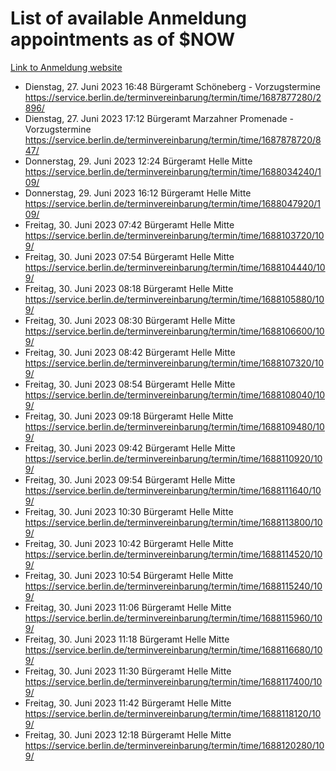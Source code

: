 # List of available Anmeldung appointments as of $NOW
[Link to Anmeldung website](https://service.berlin.de/terminvereinbarung/termin/tag.php?termin=1&anliegen[]=120686&dienstleisterlist=122210,122217,327316,122219,327312,122227,327314,122231,327346,122243,327348,122254,122252,329742,122260,329745,122262,329748,122271,327278,122273,327274,122277,327276,330436,122280,327294,122282,327290,122284,327292,122291,327270,122285,327266,122286,327264,122296,327268,150230,329760,122297,327286,122294,327284,122312,329763,122314,329775,122304,327330,122311,327334,122309,327332,317869,122281,327352,122279,329772,122283,122276,327324,122274,327326,122267,329766,122246,327318,122251,327320,122257,327322,122208,327298,122226,327300&herkunft=http%3A%2F%2Fservice.berlin.de%2Fdienstleistung%2F120686%2F)
- Dienstag, 27. Juni 2023 16:48 Bürgeramt Schöneberg - Vorzugstermine https://service.berlin.de/terminvereinbarung/termin/time/1687877280/2896/
- Dienstag, 27. Juni 2023 17:12 Bürgeramt Marzahner Promenade - Vorzugstermine https://service.berlin.de/terminvereinbarung/termin/time/1687878720/847/
- Donnerstag, 29. Juni 2023 12:24 Bürgeramt Helle Mitte https://service.berlin.de/terminvereinbarung/termin/time/1688034240/109/
- Donnerstag, 29. Juni 2023 16:12 Bürgeramt Helle Mitte https://service.berlin.de/terminvereinbarung/termin/time/1688047920/109/
- Freitag, 30. Juni 2023 07:42 Bürgeramt Helle Mitte https://service.berlin.de/terminvereinbarung/termin/time/1688103720/109/
- Freitag, 30. Juni 2023 07:54 Bürgeramt Helle Mitte https://service.berlin.de/terminvereinbarung/termin/time/1688104440/109/
- Freitag, 30. Juni 2023 08:18 Bürgeramt Helle Mitte https://service.berlin.de/terminvereinbarung/termin/time/1688105880/109/
- Freitag, 30. Juni 2023 08:30 Bürgeramt Helle Mitte https://service.berlin.de/terminvereinbarung/termin/time/1688106600/109/
- Freitag, 30. Juni 2023 08:42 Bürgeramt Helle Mitte https://service.berlin.de/terminvereinbarung/termin/time/1688107320/109/
- Freitag, 30. Juni 2023 08:54 Bürgeramt Helle Mitte https://service.berlin.de/terminvereinbarung/termin/time/1688108040/109/
- Freitag, 30. Juni 2023 09:18 Bürgeramt Helle Mitte https://service.berlin.de/terminvereinbarung/termin/time/1688109480/109/
- Freitag, 30. Juni 2023 09:42 Bürgeramt Helle Mitte https://service.berlin.de/terminvereinbarung/termin/time/1688110920/109/
- Freitag, 30. Juni 2023 09:54 Bürgeramt Helle Mitte https://service.berlin.de/terminvereinbarung/termin/time/1688111640/109/
- Freitag, 30. Juni 2023 10:30 Bürgeramt Helle Mitte https://service.berlin.de/terminvereinbarung/termin/time/1688113800/109/
- Freitag, 30. Juni 2023 10:42 Bürgeramt Helle Mitte https://service.berlin.de/terminvereinbarung/termin/time/1688114520/109/
- Freitag, 30. Juni 2023 10:54 Bürgeramt Helle Mitte https://service.berlin.de/terminvereinbarung/termin/time/1688115240/109/
- Freitag, 30. Juni 2023 11:06 Bürgeramt Helle Mitte https://service.berlin.de/terminvereinbarung/termin/time/1688115960/109/
- Freitag, 30. Juni 2023 11:18 Bürgeramt Helle Mitte https://service.berlin.de/terminvereinbarung/termin/time/1688116680/109/
- Freitag, 30. Juni 2023 11:30 Bürgeramt Helle Mitte https://service.berlin.de/terminvereinbarung/termin/time/1688117400/109/
- Freitag, 30. Juni 2023 11:42 Bürgeramt Helle Mitte https://service.berlin.de/terminvereinbarung/termin/time/1688118120/109/
- Freitag, 30. Juni 2023 12:18 Bürgeramt Helle Mitte https://service.berlin.de/terminvereinbarung/termin/time/1688120280/109/
